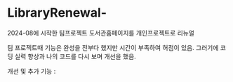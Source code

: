 # LibraryRenewal-
2024-08에 시작한 팀프로젝트 도서관홈페이지를 개인프로젝트로 리뉴얼

팀 프로젝트때 기능은 완성을 전부다 했지만 시간이 부족하여 허점이 있음.
그러기에 코딩 실력 향상과 나의 코드를 다시 보며 개선을 했음.

개선 및 추가 기능 : 
